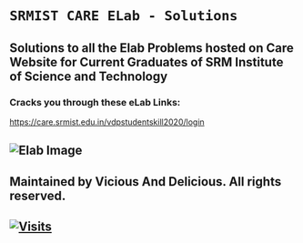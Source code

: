 # `SRMIST CARE ELab - Solutions`
## Solutions to all the Elab Problems hosted on Care Website for Current Graduates of SRM Institute of Science and Technology

### Cracks you through these eLab Links:  
https://care.srmist.edu.in/vdpstudentskill2020/login

## ![Elab Image](https://i.ibb.co/z46PxBm/Screenshot-30.png)
  
## Maintained by Vicious And Delicious. All rights reserved.
## [![Visits](https://badges.pufler.dev/visits/ViciousAndDelicious/ELab?logo=GitHub&label=github%20visits&color=blue&logoColor=white&style=flat-square)](https://github.com/ViciousAndDelicious)
